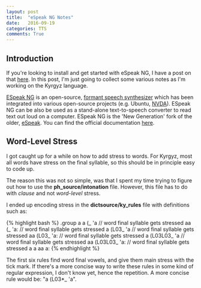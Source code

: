 ```yaml
---
layout: post
title:  "eSpeak NG Notes"
date:   2016-09-19
categories: TTS
comments: True
---
```


## Introduction

If you're looking to install and get started with eSpeak NG, I have a post on that [here][install-post]. In this post, I'm just going to collect some various notes as I'm working on the Kyrgyz language.

[ESpeak NG][official-repo] is an open-source, [formant speech synthesizer][formant] which has been integrated into various open-source projects (e.g. Ubuntu, [NVDA][nvda]). ESpeak NG can be also be used as a stand-alone text-to-speech converter to read text out loud on a computer. ESpeak NG is the 'New Generation' fork of the older, [eSpeak][espeak]. You can find the official documentation [here][docs].

## Word-Level Stress

I got caught up for a while on how to add stress to words. For Kyrgyz, most all words have stress on the final syllable, so this should be in principle easy to code up.

The reason this was not so simple, was that I spent my time trying to figure out how to use the **ph_source/intonation** file. However, this file has to do with *clause* and not *word-level* stress. 

I ended up encoding stress in the **dictsource/ky_rules** file with definitions such as:

{% highlight bash %}
.group а
       а (_  'a   // word final syllable gets stressed
       аа (_  'a:   // word final syllable gets stressed
       а (L03_  'a   // word final syllable gets stressed
       аа (L03_  'a:   // word final syllable gets stressed
       а (L03L03_  'a   // word final syllable gets stressed
       аа (L03L03_  'a:   // word final syllable gets stressed
       а        a
       аа       a:
{% endhighlight %}

The first six rules find word final vowels, and give them main stress with the tick mark. If there's a more concise way to write these rules in some kind of regular expression, I don't know yet, hence the repetition. A more concise rule would be: "а (L03*_ 'a".


[install-post]: http://jrmeyer.github.io/tutorial/2016/07/03/How-to-Add-a-Language-to-Espeak-NG.html
[official-repo]: https://github.com/espeak-ng/espeak-ng
[formant]: https://en.wikipedia.org/wiki/Speech_synthesis#Formant_synthesis
[nvda]: http://www.nvaccess.org/
[espeak]: https://en.wikipedia.org/wiki/ESpeak
[docs]: https://github.com/espeak-ng/espeak-ng/tree/master/docs